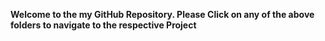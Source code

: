 **Welcome to the my GitHub Repository. Please Click on any of the above folders to navigate to the respective Project**

